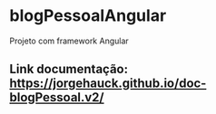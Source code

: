 # blogPessoalAngular
Projeto com framework Angular

## Link documentação: https://jorgehauck.github.io/doc-blogPessoal.v2/
